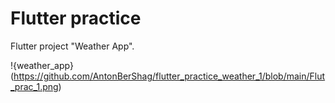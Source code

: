 # Flutter practice

Flutter project "Weather App".

!{weather_app}(https://github.com/AntonBerShag/flutter_practice_weather_1/blob/main/Flut_prac_1.png)
